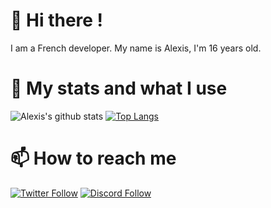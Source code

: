 # 👋 Hi there !
I am a French developer. My name is Alexis, I'm 16 years old.

# 🚀 My stats and what I use
<!--
- [Java](https://docs.oracle.com/javase/8/docs/api/)
-->

<!--<details>
  <summary>:zap: GitHub Stats</summary>

  <img align="left" alt="codeSTACKr's GitHub Stats" src="https://github-readme-stats.vercel.app/api?username=sathonay&count_private=true&show_icons=true&hide_border=true" />

</details>-->

![Alexis's github stats](https://github-readme-stats.sathonay.vercel.app/api?username=sathonay&count_private=true&show_icons=true)
[![Top Langs](https://github-readme-stats.sathonay.vercel.app/api/top-langs/?username=sathonay&layout=compact&hide_border=true)](https://github.com/sathonay)


# 📫 How to reach me
[![Twitter Follow](https://img.shields.io/twitter/follow/sathonayOffi?color=%231DA1F2&label=Follow%20me&logo=Twitter&style=for-the-badge)](https://twitter.com/sathonayOffi)
[![Discord Follow](https://img.shields.io/static/v1?label=Discord&message=sathonay%235371&color=7289DA&logo=Discord&style=for-the-badge)]()
<!--
**sathonay/sathonay** is a ✨ _special_ ✨ repository because its `README.md` (this file) appears on your GitHub profile.

Here are some ideas to get you started:

- 🔭 I’m currently working on ...
- 🌱 I’m currently learning ...
- 👯 I’m looking to collaborate on ...
- 🤔 I’m looking for help with ...
- 💬 Ask me about ...
- 📫 How to reach me: ...
- 😄 Pronouns: ...
- ⚡ Fun fact: ...
-->
